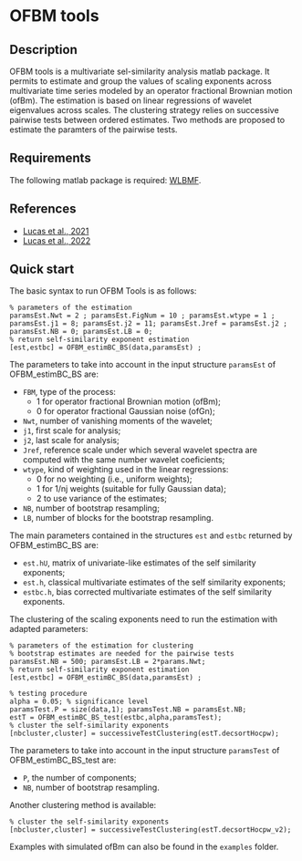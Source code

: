 OFBM tools
===

## Description
OFBM tools is a multivariate sel-similarity analysis matlab package. It permits to estimate and group the values of scaling exponents across multivariate time series modeled by an operator fractional Brownian motion (ofBm). The estimation is based on linear regressions of wavelet eigenvalues across scales. The clustering strategy relies on successive pairwise tests between ordered estimates. Two methods are proposed to estimate the paramters of the pairwise tests.

## Requirements
The following matlab package is required: [WLBMF](https://www.irit.fr/~Herwig.Wendt/software.html).

## References
  - [Lucas et al., 2021](https://eurasip.org/Proceedings/Eusipco/Eusipco2021/pdfs/0001960.pdf)
  - [Lucas et al., 2022](https://ieeexplore.ieee.org/document/9747448)
  
## Quick start
The basic syntax to run OFBM Tools is as follows:

```
% parameters of the estimation
paramsEst.Nwt = 2 ; paramsEst.FigNum = 10 ; paramsEst.wtype = 1 ;
paramsEst.j1 = 8; paramsEst.j2 = 11; paramsEst.Jref = paramsEst.j2 ; 
paramsEst.NB = 0; paramsEst.LB = 0;
% return self-similarity exponent estimation
[est,estbc] = OFBM_estimBC_BS(data,paramsEst) ;
```
The parameters to take into account in the input structure `paramsEst` of OFBM_estimBC_BS are:
  - `FBM`, type of the process:
    - 1 for operator fractional Brownian motion (ofBm);
    - 0 for operator fractional Gaussian noise (ofGn);
  - `Nwt`, number of vanishing moments of the wavelet;
  - `j1`, first scale for analysis;
  - `j2`, last scale for analysis;
  - `Jref`, reference scale under which several wavelet spectra are computed with the same number wavelet coeficients;
  - `wtype`, kind of weighting used in the linear regressions:
    - 0 for no weighting  (i.e., uniform weights);
    - 1 for 1/nj weights  (suitable for fully Gaussian data);
    - 2 to use variance of the estimates;
  - `NB`, number of bootstrap resampling;
  - `LB`, number of blocks for the bootstrap resampling.

The main parameters contained in the structures `est` and `estbc` returned by OFBM_estimBC_BS are:
  - `est.hU`, matrix of univariate-like estimates of the self similarity exponents;
  - `est.h`, classical multivariate estimates of the self similarity exponents;
  - `estbc.h`, bias corrected multivariate estimates of the self similarity exponents.
    
The clustering of the scaling exponents need to run the estimation with adapted parameters:
```
% parameters of the estimation for clustering 
% bootstrap estimates are needed for the pairwise tests
paramsEst.NB = 500; paramsEst.LB = 2*params.Nwt; 
% return self-similarity exponent estimation
[est,estbc] = OFBM_estimBC_BS(data,paramsEst) ;

% testing procedure
alpha = 0.05; % significance level
paramsTest.P = size(data,1); paramsTest.NB = paramsEst.NB;
estT = OFBM_estimBC_BS_test(estbc,alpha,paramsTest);
% cluster the self-similarity exponents
[nbcluster,cluster] = successiveTestClustering(estT.decsortHocpw);
```
The parameters to take into account in the input structure `paramsTest` of OFBM_estimBC_BS_test are:
  - `P`, the number of components;
  - `NB`, number of bootstrap resampling.


Another clustering method is available:
```
% cluster the self-similarity exponents
[nbcluster,cluster] = successiveTestClustering(estT.decsortHocpw_v2);
```

Examples with simulated ofBm can also be found in the `examples` folder.
